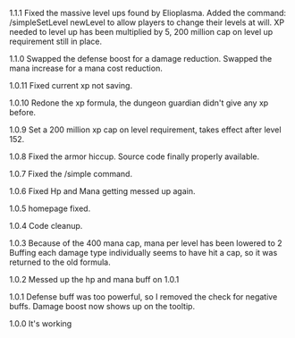 1.1.1
Fixed the massive level ups found by Elioplasma.
Added the command: /simpleSetLevel newLevel to allow players to change their levels at will.
XP needed to level up has been multiplied by 5, 200 million cap on level up requirement still in place.

1.1.0
Swapped the defense boost for a damage reduction.
Swapped the mana increase for a mana cost reduction.

1.0.11
Fixed current xp not saving.

1.0.10
Redone the xp formula, the dungeon guardian didn't give any xp before.

1.0.9
Set a 200 million xp cap on level requirement, takes effect after level 152.

1.0.8
Fixed the armor hiccup.
Source code finally properly available.

1.0.7
Fixed the /simple command.

1.0.6
Fixed Hp and Mana getting messed up again.

1.0.5
homepage fixed.

1.0.4
Code cleanup.

1.0.3
Because of the 400 mana cap, mana per level has been lowered to 2
Buffing each damage type individually seems to have hit a cap, so it was returned to the old formula.

1.0.2
Messed up the hp and mana buff on 1.0.1

1.0.1
Defense buff was too powerful, so I removed the check for negative buffs.
Damage boost now shows up on the tooltip.

1.0.0
It's working

